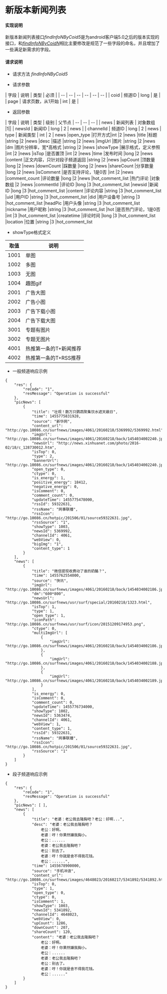 # 新版本新闻列表

#### **实现说明**  

新版本新闻列表接口*findInfoNByCoid5*是为android客户端5.0之后的版本实现的接口，和[*findInfoNByCoidN*](findInfoNByCoidN.html)相比主要修改是规范了一些字段的命名，并且增加了一些满足新需求的字段。

#### **请求说明**

* 请求方法 *findInfoNByCoid5*

* 请求参数

| 字段 | 说明 | 类型 | 必须 |
| -- | -- | -- | -- | -- | -- |
| coid | 频道ID | long | 是 |
| page | 请求页数，从1开始 | int | 是 |

* 返回参数

| 字段 | 说明 | 类型 | 级别 | 父节点
| -- | -- | -- |
| news | 新闻列表 | 对象数组 |1||
| newsId | 新闻ID | long | 2 | news | 
| channelId | 频道ID | long | 2 | news
| type | 新闻类型 | int | 2 | news
|open_type |打开方式|int	|2	|news
|title	|标题 |string	|2	|news
|desc	|描述 |string 	|2	|news
|imgUrl |图片 |string |2 |news
|dm |图片分辨率，宽*高格式 |string |2 |news
|showType |展示格式，定义参照 |int |2 |news
|isTop	|是否置顶	|int |2	|news
|time	|发布时间	|long |2	|news
|content	|正文内容，只针对段子频道返回	|string |2	|news
|upCount	|顶数量 |long	|2	|news
|downCount	|踩数量 |long	|2	|news
|shareCount	|分享数量 |long	|2	|news
|isComment |是否支持评论，1是0否 |int |2 |news
|comment_count |评论数量 |long |2 |news
|hot_comment_list	|热门评论 |对象数组	|2	|news
|commentId	|评论ID |long	|3	|hot_comment_list
|newsid	|新闻ID |long	|3	|hot_comment_list
|content	|评论内容 |string	|3	|hot_comment_list
|uid	|用户ID |string	|3	|hot_comment_list
|did	|用户设备号 |string	|3	|hot_comment_list
|headPic	|用户头像 |string	|3	|hot_comment_list
|nickname	|用户昵称 |string	|3	|hot_comment_list
|hot	|是否热门评论，1是0否 |int	|3	|hot_comment_list
|createtime	|评论时间 |long	|3	|hot_comment_list
|location	|位置 |string	|3	|hot_comment_list

* showType格式定义

|取值 |说明 | 
| --  | -- | 
|1001 |单图
|1002 |多图
|1003 |无图
|1004 |趣图gif
|2001 |广告大图
|2002 |广告小图
|2003 |广告下载小图
|2004 |广告下载大图
|3001 |专题有图片
|3002 |专题无图片
|4001 |热推第一条的T+新闻推荐
|4002 |热推第一条的T+RSS推荐


* 一般频道响应示例
```
{
    "res": {
        "reCode": "1", 
        "resMessage": "Operation is successful"
    }, 
    "picNews": [
        {
            "title": "壮观！数万只鹦鹉聚集饮水遮天蔽日", 
            "time": 1455775831928, 
            "source": "新华网", 
            "content_url": "http://go.10086.cn/surfnews/images/4061/20160218/5369992/5369992.html", 
            "imgUrl": "http://go.10086.cn/surfnews/images/4061/20160218/back/1454034002240.jpg", 
            "newsUrl": "http://news.xinhuanet.com/photo/2016-02/18/c_128730012.htm", 
            "isTop": 0, 
            "type": 2, 
            "bannerUrl": "http://go.10086.cn/surfnews/images/4061/20160218/back/1454034002240.jpg", 
            "open_type": 0, 
            "ctype": 0, 
            "is_energy": 1, 
            "positive_energy": 18412, 
            "negative_energy": 0, 
            "isComment": 0, 
            "comment_count": 0, 
            "updateTime": 1455775478000, 
            "rssId": 59322631, 
            "rssName": "网事联播", 
            "rssIcon": "http://go.10086.cn/hotpic/201506/01/source59322631.jpg", 
            "rssSource": "1", 
            "showType": 1003, 
            "newsId": 5369992, 
            "channelId": 4061, 
            "webView": 0, 
            "bigImg": "1", 
            "content_type": 1
        }
    ], 
    "news": [
        {
            "title": "微信提现收费动了谁的奶酪？", 
            "time": 1455762554000, 
            "source": "快讯", 
            "imgUrl": "http://go.10086.cn/surfnews/images/4061/20160218/back/1454034002186.jpg", 
            "dm":"600*800",
            "newsUrl": "http://go.10086.cn/surfnews/usr/surf/special/20160218/1323.html", 
            "isTop": 1, 
            "type": 1, 
            "open_type": 1, 
            "iconPath": "http://go.10086.cn/surfnews/usr/surf/icon/20151209174953.png", 
            "ctype": 0, 
            "multiImgUrl": [
                {
                    "imgUrl": "http://go.10086.cn/surfnews/images/4061/20160218/back/1454034002186.jpg"
                }, 
                {
                    "imgUrl": "http://go.10086.cn/surfnews/images/4061/20160218/back/1454034002188.jpg"
                }, 
                {
                    "imgUrl": "http://go.10086.cn/surfnews/images/4061/20160218/back/1454034002189.jpg"
                }
            ], 
            "is_energy": 0, 
            "isComment": 0, 
            "comment_count": 0, 
            "updateTime": 1455776734000, 
            "showType": 1002, 
            "newsId": 5363474, 
            "channelId": 4061, 
            "webView": 1, 
            "content_type": 1,
            "rssId": 59322631, 
            "rssName": "网事联播", 
            "rssIcon": "http://go.10086.cn/hotpic/201506/01/source59322631.jpg", 
            "rssSource": "1"
        }
    ]
}
```

* 段子频道响应示例

```
{
    "res": {
        "reCode": "1", 
        "resMessage": "Operation is successful"
    }, 
    "picNews": [ ], 
    "news": [
        {
            "title": "老婆：老公我去隆胸吧？老公：好啊...", 
            "desc": "老婆：老公我去隆胸吧？
                老公：好啊。
                老婆：哼！你果然嫌我胸小。
                老公：......
                老婆：老公我去隆胸吧？
                老公：别去了。
                老婆：哼！你就是舍不得我花钱。
                老公：......", 
            "time": 1455678900000, 
            "source": "手机冲浪", 
            "content_url": "http://go.10086.cn/surfnews/images/4648023/20160217/5341892/5341892.html", 
            "isTop": 0, 
            "type": 1, 
            "open_type": 0, 
            "ctype": 0, 
            "isComment": 1, 
            "showType": 1003, 
            "newsId": 5341892, 
            "channelId": 4648023, 
            "webView": 0, 
            "upCount": 1286, 
            "downCount": 207, 
            "shareCount": 120, 
            "content": "老婆：老公我去隆胸吧？
                老公：好啊。
                老婆：哼！你果然嫌我胸小。
                老公：......
                老婆：老公我去隆胸吧？
                老公：别去了。
                老婆：哼！你就是舍不得我花钱。
                老公：......"
        }
    ]
}
```

